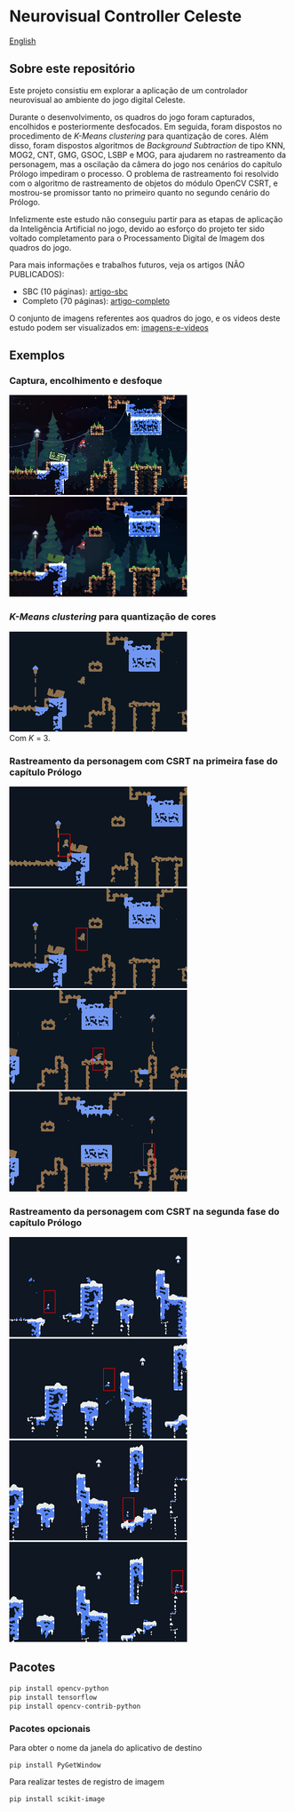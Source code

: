 # Neurovisual Controller Celeste

[English](./README-en.md)

## Sobre este repositório

Este projeto consistiu em explorar a aplicação de um controlador neurovisual 
ao ambiente do jogo digital Celeste. 

Durante o desenvolvimento, os quadros do jogo foram capturados, encolhidos e posteriormente desfocados. 
Em seguida, foram dispostos no procedimento de *K-Means clustering* para quantização de cores. 
Além disso, foram dispostos algoritmos de *Background Subtraction* de tipo KNN, MOG2, CNT, GMG, GSOC, LSBP e MOG, para ajudarem no 
rastreamento da personagem, mas a oscilação da câmera do jogo nos cenários do capítulo Prólogo impediram o processo. O problema de rastreamento foi resolvido com o algoritmo de rastreamento de objetos do módulo OpenCV CSRT, 
e mostrou-se promissor tanto no primeiro quanto no segundo cenário do Prólogo. 

Infelizmente este estudo não conseguiu partir para as etapas de aplicação da Inteligência Artificial no jogo, 
devido ao esforço do projeto ter sido voltado completamento para o Processamento Digital de Imagem dos quadros do jogo.

Para mais informações e trabalhos futuros, veja os artigos (NÃO PUBLICADOS): 
- SBC (10 páginas): [artigo-sbc](https://drive.google.com/drive/folders/1awqB0IBz3mfYknwrCFT8yFit0jUfhpxj?usp=sharing)
- Completo (70 páginas): [artigo-completo](https://drive.google.com/drive/folders/1urq45fw0PCxb68fonK6-go7NiwpDUJeM?usp=sharing) 

O conjunto de imagens referentes aos quadros do jogo, e os videos deste estudo podem ser visualizados em: [imagens-e-videos](https://drive.google.com/drive/folders/12Togk7tzJd-ubR5bDLuNFji2HcSBhUEI?usp=sharing)

## Exemplos

### Captura, encolhimento e desfoque
![nativo](./readme-images/chapter-prologue/first-scenario/native/frame_165.png)
![desfoque](./readme-images/chapter-prologue/first-scenario/blur/frame_165.png)

### *K-Means clustering* para quantização de cores
![k-means](./readme-images/chapter-prologue/first-scenario/k-means/frame_165.png)  
Com *K* = 3.

### Rastreamento da personagem com CSRT na primeira fase do capítulo Prólogo
![tracking-1](./readme-images/chapter-prologue/first-scenario/tracking/csrt/frame_115.png)
![tracking-1](./readme-images/chapter-prologue/first-scenario/tracking/csrt/frame_165.png)  
![tracking-1](./readme-images/chapter-prologue/first-scenario/tracking/csrt/frame_275.png)
![tracking-1](./readme-images/chapter-prologue/first-scenario/tracking/csrt/frame_375.png)

### Rastreamento da personagem com CSRT na segunda fase do capítulo Prólogo
![tracking-1](./readme-images/chapter-prologue/second-scenario/tracking/csrt/frame_16.png)
![tracking-1](./readme-images/chapter-prologue/second-scenario/tracking/csrt/frame_54.png)  
![tracking-1](./readme-images/chapter-prologue/second-scenario/tracking/csrt/frame_81.png)
![tracking-1](./readme-images/chapter-prologue/second-scenario/tracking/csrt/frame_100.png)


## Pacotes

```shell
pip install opencv-python
pip install tensorflow
pip install opencv-contrib-python
```

### Pacotes opcionais

Para obter o nome da janela do aplicativo de destino
```shell
pip install PyGetWindow
```

Para realizar testes de registro de imagem 
```shell
pip install scikit-image
```
